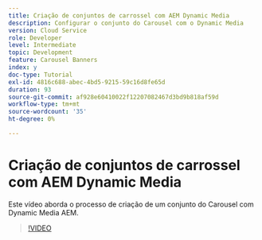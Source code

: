 ```yaml
---
title: Criação de conjuntos de carrossel com AEM Dynamic Media
description: Configurar o conjunto do Carousel com o Dynamic Media
version: Cloud Service
role: Developer
level: Intermediate
topic: Development
feature: Carousel Banners
index: y
doc-type: Tutorial
exl-id: 4816c688-abec-4bd5-9215-59c16d8fe65d
duration: 93
source-git-commit: af928e60410022f12207082467d3bd9b818af59d
workflow-type: tm+mt
source-wordcount: '35'
ht-degree: 0%

---
```


# Criação de conjuntos de carrossel com AEM Dynamic Media

Este vídeo aborda o processo de criação de um conjunto do Carousel com Dynamic Media AEM.

>[!VIDEO](https://video.tv.adobe.com/v/335380?quality=12&learn=on)
